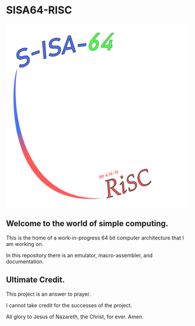 # SISA64-RISC

![sisa64-logo](docs/logo.png)

## Welcome to the world of simple computing.

This is the home of a work-in-progress 64 bit computer architecture that I am working on.

In this repository there is an emulator, macro-assembler, and documentation.



## Ultimate Credit.

This project is an answer to prayer.

I cannot take credit for the successes of the project.

All glory to Jesus of Nazareth, the Christ, for ever. Amen.
